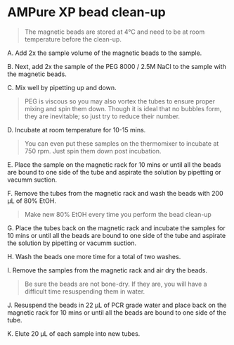 # AMPure XP bead clean-up

> The magnetic beads are stored at 4&deg;C and need to be at room temperature before the clean-up.

A. Add 2x the sample volume of the magnetic beads to the sample. 

B. Next, add 2x the sample of the PEG 8000 / 2.5M NaCl to the sample with the magnetic beads.

C. Mix well by pipetting up and down.

> PEG is viscous so you may also vortex the tubes to ensure proper mixing and spin them down. Though it is ideal that no bubbles form, they are inevitable; so just try to reduce their number.

D. Incubate at room temperature for 10-15 mins. 

> You can even put these samples on the thermomixer to incubate at 750 rpm. Just spin them down post incubation.

E. Place the sample on the magnetic rack for 10 mins or until all the beads are bound to one side of the tube and aspirate the solution by pipetting or vacumm suction. 

F. Remove the tubes from the magnetic rack and wash the beads with 200 &#956;L of 80% EtOH.

> Make new 80% EtOH every time you perform the bead clean-up

G. Place the tubes back on the magnetic rack and incubate the samples for 10 mins or until all the beads are bound to one side of the tube and aspirate the solution by pipetting or vacumm suction.

H. Wash the beads one more time for a total of two washes.

I. Remove the samples from the magnetic rack and air dry the beads.

> Be sure the beads are not bone-dry. If they are, you will have a difficult time resuspending them in water.

J. Resuspend the beads in 22 &#956;L of PCR grade water and place back on the magnetic rack for 10 mins or until all the beads are bound to one side of the tube.

K. Elute 20 &#956;L of each sample into new tubes. 